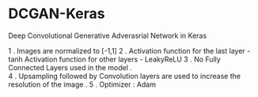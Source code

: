 # DCGAN-Keras
Deep Convolutional Generative Adverasrial Network in Keras 

1 . Images are normalized to [-1,1]
2 . Activation function for the last layer - tanh 
    Activation function for other layers - LeakyReLU
3 . No Fully Connected Layers used in the model .                         
4 . Upsampling followed by Convolution layers are used to increase the resolution of the image .
5 . Optimizer : Adam
